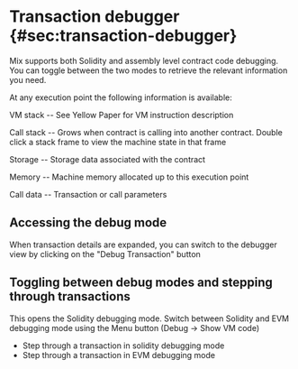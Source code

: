 Transaction debugger {#sec:transaction-debugger}
====================

Mix supports both Solidity and assembly level contract code debugging.
You can toggle between the two modes to retrieve the relevant
information you need.

At any execution point the following information is available:

VM stack -- See Yellow Paper for VM instruction description

Call stack -- Grows when contract is calling into another contract.
Double click a stack frame to view the machine state in that frame

Storage -- Storage data associated with the contract

Memory -- Machine memory allocated up to this execution point

Call data -- Transaction or call parameters

Accessing the debug mode
------------------------

When transaction details are expanded, you can switch to the debugger
view by clicking on the "Debug Transaction" button

Toggling between debug modes and stepping through transactions
--------------------------------------------------------------

This opens the Solidity debugging mode. Switch between Solidity and EVM
debugging mode using the Menu button (Debug -\> Show VM code)

-   Step through a transaction in solidity debugging mode
-   Step through a transaction in EVM debugging mode
